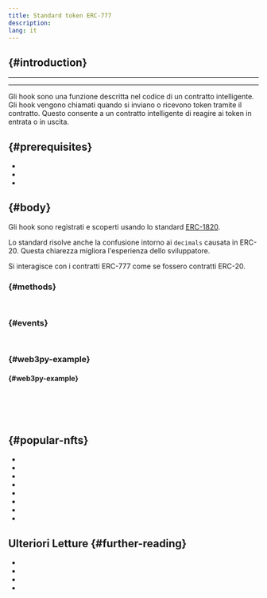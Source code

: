 ```yaml
---
title: Standard token ERC-777
description:
lang: it
---
```


##  {#introduction}

****

****

Gli hook sono una funzione descritta nel codice di un contratto intelligente. Gli hook vengono chiamati quando si inviano o ricevono token tramite il contratto. Questo consente a un contratto intelligente di reagire ai token in entrata o in uscita.

##  {#prerequisites}

- []()
- []()
- []()

##  {#body}

Gli hook sono registrati e scoperti usando lo standard [ERC-1820](https://eips.ethereum.org/EIPS/eip-1820).

Lo standard risolve anche la confusione intorno ai `decimals` causata in ERC-20. Questa chiarezza migliora l'esperienza dello sviluppatore.

Si interagisce con i contratti ERC-777 come se fossero contratti ERC-20.

###  {#methods}

```solidity
    
```

###  {#events}

```solidity
    
```

###  {#web3py-example}

####  {#web3py-example}

```

```

```python




```

```python


```

##  {#popular-nfts}

-
-
-
-
-
-
-
-

## Ulteriori Letture {#further-reading}

- []()
- []()
- []()
- []()
